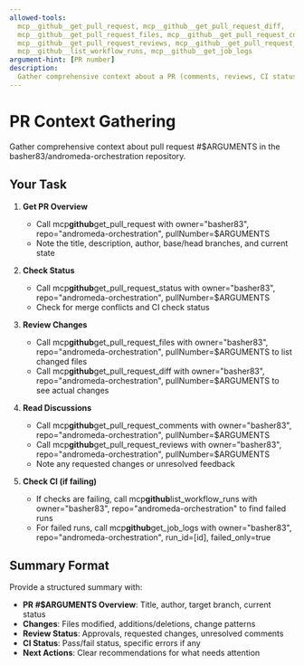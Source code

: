 ```yaml
---
allowed-tools:
  mcp__github__get_pull_request, mcp__github__get_pull_request_diff,
  mcp__github__get_pull_request_files, mcp__github__get_pull_request_comments,
  mcp__github__get_pull_request_reviews, mcp__github__get_pull_request_status,
  mcp__github__list_workflow_runs, mcp__github__get_job_logs
argument-hint: [PR number]
description:
  Gather comprehensive context about a PR (comments, reviews, CI status)
---
```


# PR Context Gathering

Gather comprehensive context about pull request #$ARGUMENTS in the
basher83/andromeda-orchestration repository.

## Your Task

1. **Get PR Overview**
   - Call mcp**github**get_pull_request with owner="basher83",
     repo="andromeda-orchestration", pullNumber=$ARGUMENTS
   - Note the title, description, author, base/head branches, and current state

2. **Check Status**
   - Call mcp**github**get_pull_request_status with owner="basher83",
     repo="andromeda-orchestration", pullNumber=$ARGUMENTS
   - Check for merge conflicts and CI check status

3. **Review Changes**
   - Call mcp**github**get_pull_request_files with owner="basher83",
     repo="andromeda-orchestration", pullNumber=$ARGUMENTS to list changed files
   - Call mcp**github**get_pull_request_diff with owner="basher83",
     repo="andromeda-orchestration", pullNumber=$ARGUMENTS to see actual changes

4. **Read Discussions**
   - Call mcp**github**get_pull_request_comments with owner="basher83",
     repo="andromeda-orchestration", pullNumber=$ARGUMENTS
   - Call mcp**github**get_pull_request_reviews with owner="basher83",
     repo="andromeda-orchestration", pullNumber=$ARGUMENTS
   - Note any requested changes or unresolved feedback

5. **Check CI (if failing)**
   - If checks are failing, call mcp**github**list_workflow_runs with
     owner="basher83", repo="andromeda-orchestration" to find failed runs
   - For failed runs, call mcp**github**get_job_logs with owner="basher83",
     repo="andromeda-orchestration", run_id=[id], failed_only=true

## Summary Format

Provide a structured summary with:

- **PR #$ARGUMENTS Overview**: Title, author, target branch, current status
- **Changes**: Files modified, additions/deletions, change patterns
- **Review Status**: Approvals, requested changes, unresolved comments
- **CI Status**: Pass/fail status, specific errors if any
- **Next Actions**: Clear recommendations for what needs attention
